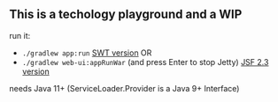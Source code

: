 ## This is a techology playground and a WIP

run it:
- `./gradlew app:run` [SWT version](app/Readme.md)
 OR
- `./gradlew web-ui:appRunWar` (and press Enter to stop Jetty) [JSF 2.3 version](web-ui/Readme.md)

needs Java 11+ (ServiceLoader.Provider is a Java 9+ Interface)

